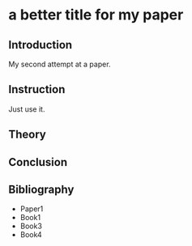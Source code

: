 # a better title for my paper


## Introduction
My second attempt at a paper. 

## Instruction
Just use it.

## Theory

## Conclusion

## Bibliography
- Paper1
- Book1
- Book3
- Book4

